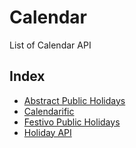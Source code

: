 # Calendar
List of Calendar API

## Index
* [Abstract Public Holidays](Abstract%20Public%20Holidays.md)
* [Calendarific](Calendarific.md)
* [Festivo Public Holidays](./Festivo%20Public%20Holidays.md)
* [Holiday API](Holiday%20API.md)